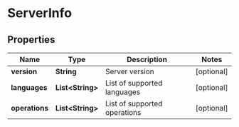 
# ServerInfo

## Properties
Name | Type | Description | Notes
------------ | ------------- | ------------- | -------------
**version** | **String** | Server version |  [optional]
**languages** | **List&lt;String&gt;** | List of supported languages |  [optional]
**operations** | **List&lt;String&gt;** | List of supported operations |  [optional]




